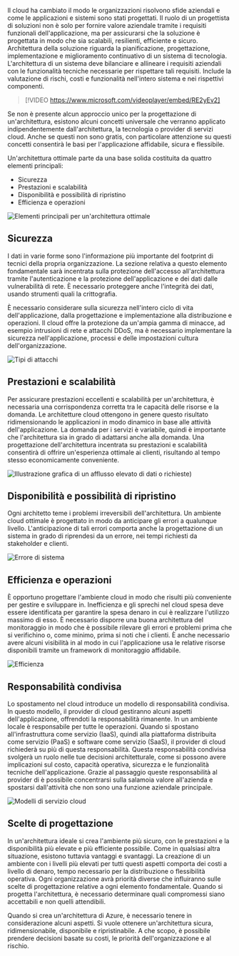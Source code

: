 Il cloud ha cambiato il modo le organizzazioni risolvono sfide aziendali e come le applicazioni e sistemi sono stati progettati. Il ruolo di un progettista di soluzioni non è solo per fornire valore aziendale tramite i requisiti funzionali dell'applicazione, ma per assicurarsi che la soluzione è progettata in modo che sia scalabili, resilienti, efficiente e sicuro. Architettura della soluzione riguarda la pianificazione, progettazione, implementazione e miglioramento continuativo di un sistema di tecnologia. L'architettura di un sistema deve bilanciare e allineare i requisiti aziendali con le funzionalità tecniche necessarie per rispettare tali requisiti. Include la valutazione di rischi, costi e funzionalità nell'intero sistema e nei rispettivi componenti.

> [!VIDEO https://www.microsoft.com/videoplayer/embed/RE2yEv2]

Se non è presente alcun approccio unico per la progettazione di un'architettura, esistono alcuni concetti universale che verranno applicato indipendentemente dall'architettura, la tecnologia o provider di servizi cloud. Anche se questi non sono gratis, con particolare attenzione su questi concetti consentirà le basi per l'applicazione affidabile, sicura e flessibile.

Un'architettura ottimale parte da una base solida costituita da quattro elementi principali:

* Sicurezza
* Prestazioni e scalabilità
* Disponibilità e possibilità di ripristino
* Efficienza e operazioni

![Elementi principali per un'architettura ottimale](../media-draft/pillars.png)

## <a name="security"></a>Sicurezza

I dati in varie forme sono l'informazione più importante del footprint di tecnici della propria organizzazione. La sezione relativa a questo elemento fondamentale sarà incentrata sulla protezione dell'accesso all'architettura tramite l'autenticazione e la protezione dell'applicazione e dei dati dalle vulnerabilità di rete. È necessario proteggere anche l'integrità dei dati, usando strumenti quali la crittografia.

È necessario considerare sulla sicurezza nell'intero ciclo di vita dell'applicazione, dalla progettazione e implementazione alla distribuzione e operazioni. Il cloud offre la protezione da un'ampia gamma di minacce, ad esempio intrusioni di rete e attacchi DDoS, ma è necessario implementare la sicurezza nell'applicazione, processi e delle impostazioni cultura dell'organizzazione.

![Tipi di attacchi](../media-draft/security.png)

## <a name="performance-and-scalability"></a>Prestazioni e scalabilità

Per assicurare prestazioni eccellenti e scalabilità per un'architettura, è necessaria una corrispondenza corretta tra le capacità delle risorse e la domanda. Le architetture cloud ottengono in genere questo risultato ridimensionando le applicazioni in modo dinamico in base alle attività dell'applicazione. La domanda per i servizi è variabile, quindi è importante che l'architettura sia in grado di adattarsi anche alla domanda. Una progettazione dell'architettura incentrata su prestazioni e scalabilità consentirà di offrire un'esperienza ottimale ai clienti, risultando al tempo stesso economicamente conveniente.

![Illustrazione grafica di un afflusso elevato di dati o richieste](../media-draft/performance-demand.png))

## <a name="availability-and-recoverability"></a>Disponibilità e possibilità di ripristino

Ogni architetto teme i problemi irreversibili dell'architettura. Un ambiente cloud ottimale è progettato in modo da anticipare gli errori a qualunque livello. L'anticipazione di tali errori comporta anche la progettazione di un sistema in grado di riprendesi da un errore, nei tempi richiesti da stakeholder e clienti.

![Errore di sistema](../media-draft/system-failure.png)

## <a name="efficiency-and-operations"></a>Efficienza e operazioni

È opportuno progettare l'ambiente cloud in modo che risulti più conveniente per gestire e sviluppare in. Inefficienza e gli sprechi nel cloud spesa deve essere identificata per garantire la spesa denaro in cui è realizzare l'utilizzo massimo di esso. È necessario disporre una buona architettura del monitoraggio in modo che è possibile rilevare gli errori e problemi prima che si verifichino o, come minimo, prima si noti che i clienti. È anche necessario avere alcuni visibilità in al modo in cui l'applicazione usa le relative risorse disponibili tramite un framework di monitoraggio affidabile.

![Efficienza](../media-draft/efficiency.png)

## <a name="shared-responsibility"></a>Responsabilità condivisa

Lo spostamento nel cloud introduce un modello di responsabilità condivisa. In questo modello, il provider di cloud gestiranno alcuni aspetti dell'applicazione, offrendoti la responsabilità rimanente. In un ambiente locale è responsabile per tutte le operazioni. Quando si spostano all'infrastruttura come servizio (IaaS), quindi alla piattaforma distribuita come servizio (PaaS) e software come servizio (SaaS), il provider di cloud richiederà su più di questa responsabilità. Questa responsabilità condivisa svolgerà un ruolo nelle tue decisioni architetturale, come si possono avere implicazioni sul costo, capacità operativa, sicurezza e le funzionalità tecniche dell'applicazione. Grazie al passaggio queste responsabilità al provider di è possibile concentrarsi sulla salamoia valore all'azienda e spostarsi dall'attività che non sono una funzione aziendale principale.

![Modelli di servizio cloud](../media-draft/cloud-responsibility-model.png)

## <a name="design-choices"></a>Scelte di progettazione

In un'architettura ideale si crea l'ambiente più sicuro, con le prestazioni e la disponibilità più elevate e più efficiente possibile. Come in qualsiasi altra situazione, esistono tuttavia vantaggi e svantaggi. La creazione di un ambiente con i livelli più elevati per tutti questi aspetti comporta dei costi a livello di denaro, tempo necessario per la distribuzione o flessibilità operativa. Ogni organizzazione avrà priorità diverse che influiranno sulle scelte di progettazione relative a ogni elemento fondamentale. Quando si progetta l'architettura, è necessario determinare quali compromessi siano accettabili e non quelli attendibili.

Quando si crea un'architettura di Azure, è necessario tenere in considerazione alcuni aspetti. Si vuole ottenere un'architettura sicura, ridimensionabile, disponibile e ripristinabile. A che scopo, è possibile prendere decisioni basate su costi, le priorità dell'organizzazione e al rischio.
